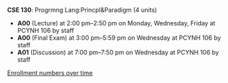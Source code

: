 **CSE 130**: Progrmng Lang:Princpl&Paradigm (4 units)

- **A00** (Lecture) at 2:00 pm–2:50 pm on Monday, Wednesday, Friday at PCYNH 106 by staff
- **A00** (Final Exam) at 3:00 pm–5:59 pm on Wednesday at PCYNH 106 by staff
- **A01** (Discussion) at 7:00 pm–7:50 pm on Wednesday at PCYNH 106 by staff

[Enrollment numbers over time](./CSE130.tsv)
